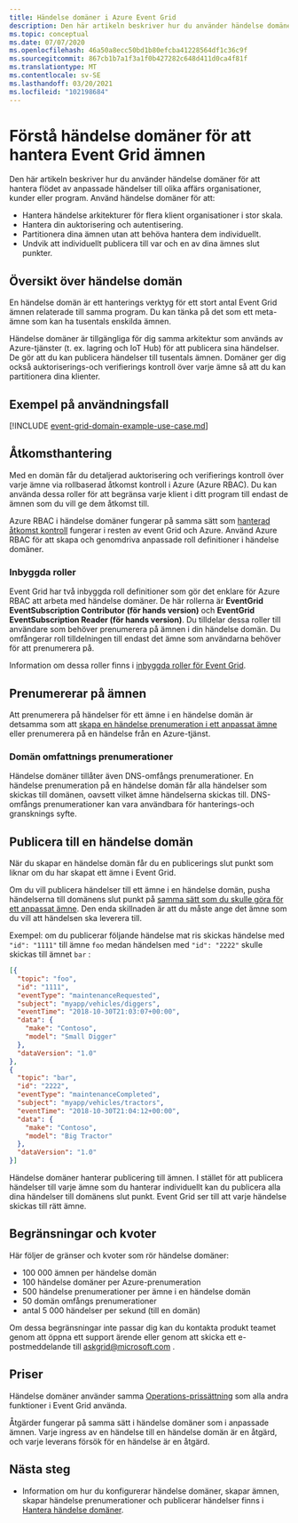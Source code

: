 ```yaml
---
title: Händelse domäner i Azure Event Grid
description: Den här artikeln beskriver hur du använder händelse domäner för att hantera flödet av anpassade händelser till olika affärs organisationer, kunder eller program.
ms.topic: conceptual
ms.date: 07/07/2020
ms.openlocfilehash: 46a50a8ecc50bd1b80efcba41228564df1c36c9f
ms.sourcegitcommit: 867cb1b7a1f3a1f0b427282c648d411d0ca4f81f
ms.translationtype: MT
ms.contentlocale: sv-SE
ms.lasthandoff: 03/20/2021
ms.locfileid: "102198684"
---
```

# <a name="understand-event-domains-for-managing-event-grid-topics"></a>Förstå händelse domäner för att hantera Event Grid ämnen

Den här artikeln beskriver hur du använder händelse domäner för att hantera flödet av anpassade händelser till olika affärs organisationer, kunder eller program. Använd händelse domäner för att:

* Hantera händelse arkitekturer för flera klient organisationer i stor skala.
* Hantera din auktorisering och autentisering.
* Partitionera dina ämnen utan att behöva hantera dem individuellt.
* Undvik att individuellt publicera till var och en av dina ämnes slut punkter.

## <a name="event-domain-overview"></a>Översikt över händelse domän

En händelse domän är ett hanterings verktyg för ett stort antal Event Grid ämnen relaterade till samma program. Du kan tänka på det som ett meta-ämne som kan ha tusentals enskilda ämnen.

Händelse domäner är tillgängliga för dig samma arkitektur som används av Azure-tjänster (t. ex. lagring och IoT Hub) för att publicera sina händelser. De gör att du kan publicera händelser till tusentals ämnen. Domäner ger dig också auktoriserings-och verifierings kontroll över varje ämne så att du kan partitionera dina klienter.

## <a name="example-use-case"></a>Exempel på användningsfall
[!INCLUDE [event-grid-domain-example-use-case.md](../../includes/event-grid-domain-example-use-case.md)]

## <a name="access-management"></a>Åtkomsthantering

Med en domän får du detaljerad auktorisering och verifierings kontroll över varje ämne via rollbaserad åtkomst kontroll i Azure (Azure RBAC). Du kan använda dessa roller för att begränsa varje klient i ditt program till endast de ämnen som du vill ge dem åtkomst till.

Azure RBAC i händelse domäner fungerar på samma sätt som [hanterad åtkomst kontroll](security-authorization.md) fungerar i resten av event Grid och Azure. Använd Azure RBAC för att skapa och genomdriva anpassade roll definitioner i händelse domäner.

### <a name="built-in-roles"></a>Inbyggda roller

Event Grid har två inbyggda roll definitioner som gör det enklare för Azure RBAC att arbeta med händelse domäner. De här rollerna är **EventGrid EventSubscription Contributor (för hands version)** och **EventGrid EventSubscription Reader (för hands version)**. Du tilldelar dessa roller till användare som behöver prenumerera på ämnen i din händelse domän. Du omfångerar roll tilldelningen till endast det ämne som användarna behöver för att prenumerera på.

Information om dessa roller finns i [inbyggda roller för Event Grid](security-authorization.md#built-in-roles).

## <a name="subscribing-to-topics"></a>Prenumererar på ämnen

Att prenumerera på händelser för ett ämne i en händelse domän är detsamma som att [skapa en händelse prenumeration i ett anpassat ämne](./custom-event-quickstart.md) eller prenumerera på en händelse från en Azure-tjänst.

### <a name="domain-scope-subscriptions"></a>Domän omfattnings prenumerationer

Händelse domäner tillåter även DNS-omfångs prenumerationer. En händelse prenumeration på en händelse domän får alla händelser som skickas till domänen, oavsett vilket ämne händelserna skickas till. DNS-omfångs prenumerationer kan vara användbara för hanterings-och gransknings syfte.

## <a name="publishing-to-an-event-domain"></a>Publicera till en händelse domän

När du skapar en händelse domän får du en publicerings slut punkt som liknar om du har skapat ett ämne i Event Grid. 

Om du vill publicera händelser till ett ämne i en händelse domän, pusha händelserna till domänens slut punkt på [samma sätt som du skulle göra för ett anpassat ämne](./post-to-custom-topic.md). Den enda skillnaden är att du måste ange det ämne som du vill att händelsen ska leverera till.

Exempel: om du publicerar följande händelse mat ris skickas händelse med `"id": "1111"` till ämne `foo` medan händelsen med `"id": "2222"` skulle skickas till ämnet `bar` :

```json
[{
  "topic": "foo",
  "id": "1111",
  "eventType": "maintenanceRequested",
  "subject": "myapp/vehicles/diggers",
  "eventTime": "2018-10-30T21:03:07+00:00",
  "data": {
    "make": "Contoso",
    "model": "Small Digger"
  },
  "dataVersion": "1.0"
},
{
  "topic": "bar",
  "id": "2222",
  "eventType": "maintenanceCompleted",
  "subject": "myapp/vehicles/tractors",
  "eventTime": "2018-10-30T21:04:12+00:00",
  "data": {
    "make": "Contoso",
    "model": "Big Tractor"
  },
  "dataVersion": "1.0"
}]
```

Händelse domäner hanterar publicering till ämnen. I stället för att publicera händelser till varje ämne som du hanterar individuellt kan du publicera alla dina händelser till domänens slut punkt. Event Grid ser till att varje händelse skickas till rätt ämne.

## <a name="limits-and-quotas"></a>Begränsningar och kvoter
Här följer de gränser och kvoter som rör händelse domäner:

- 100 000 ämnen per händelse domän 
- 100 händelse domäner per Azure-prenumeration 
- 500 händelse prenumerationer per ämne i en händelse domän
- 50 domän omfångs prenumerationer 
- antal 5 000 händelser per sekund (till en domän)

Om dessa begränsningar inte passar dig kan du kontakta produkt teamet genom att öppna ett support ärende eller genom att skicka ett e-postmeddelande till [askgrid@microsoft.com](mailto:askgrid@microsoft.com) . 

## <a name="pricing"></a>Priser
Händelse domäner använder samma [Operations-prissättning](https://azure.microsoft.com/pricing/details/event-grid/) som alla andra funktioner i Event Grid använda.

Åtgärder fungerar på samma sätt i händelse domäner som i anpassade ämnen. Varje ingress av en händelse till en händelse domän är en åtgärd, och varje leverans försök för en händelse är en åtgärd.



## <a name="next-steps"></a>Nästa steg

* Information om hur du konfigurerar händelse domäner, skapar ämnen, skapar händelse prenumerationer och publicerar händelser finns i [Hantera händelse domäner](./how-to-event-domains.md).
